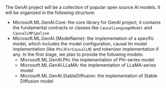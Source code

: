 The GenAI project will be a collection of popular open source AI models. It will be organized in the following structure:

- Microsoft.ML.GenAI.Core: the core library for GenAI project, it contains the fundamental contracts or classes like `CausalLanguageModel` and `CausalLMPipeline`
- Microsoft.ML.GenAI.{ModelName}: the implementation of a specific model, which includes the model configuration, causal lm model implementation (like `Phi3ForCausalLM`) and tokenizer implementation if any. In the first stage, we plan to provide the following models:
  - Microsoft.ML.GenAI.Phi: the implementation of Phi-series model
  - Microsoft.ML.GenAI.LLaMA: the implementation of LLaMA-series model
  - Microsoft.ML.GenAI.StableDiffusion: the implementation of Stable Diffusion model